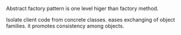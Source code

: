 Abstract factory pattern is one level higer than factory method.


Isolate client code from  concrete classes.
eases exchanging of object families.
it promotes consistency among objects.
